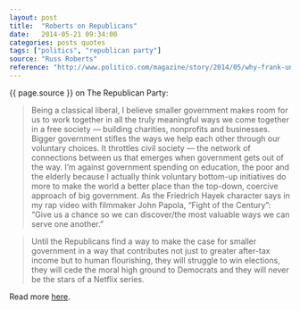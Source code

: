 ```yaml
---
layout: post
title:  "Roberts on Republicans"
date:   2014-05-21 09:34:00
categories: posts quotes
tags: ["politics", "republican party"]
source: "Russ Roberts"
reference: "http://www.politico.com/magazine/story/2014/05/why-frank-underwood-is-a-democrat-106852.html"
---
```


{{ page.source }} on The Republican Party:

> Being a classical liberal, I believe smaller government makes room for us to work together in all the truly meaningful ways we come together in a free society — building charities, nonprofits and businesses. Bigger government stifles the ways we help each other through our voluntary choices. It throttles civil society — the network of connections between us that emerges when government gets out of the way. I’m against government spending on education, the poor and the elderly because I actually think voluntary bottom-up initiatives do more to make the world a better place than the top-down, coercive approach of big government. As the Friedrich Hayek character says in my rap video with filmmaker John Papola, “Fight of the Century”: “Give us a chance so we can discover/the most valuable ways we can serve one another.”

> Until the Republicans find a way to make the case for smaller government in a way that contributes not just to greater after-tax income but to human flourishing, they will struggle to win elections, they will cede the moral high ground to Democrats and they will never be the stars of a Netflix series.

Read more [here]({{page.reference}}).
